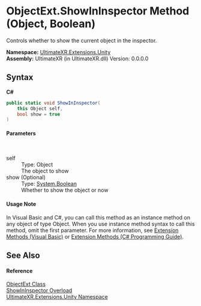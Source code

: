 # ObjectExt.ShowInInspector Method (Object, Boolean)
 

Controls whether to show the current object in the inspector.

**Namespace:**&nbsp;<a href="N_UltimateXR_Extensions_Unity">UltimateXR.Extensions.Unity</a><br />**Assembly:**&nbsp;UltimateXR (in UltimateXR.dll) Version: 0.0.0.0

## Syntax

**C#**<br />
``` C#
public static void ShowInInspector(
	this Object self,
	bool show = true
)
```


#### Parameters
&nbsp;<dl><dt>self</dt><dd>Type: Object<br />The object to show</dd><dt>show (Optional)</dt><dd>Type: <a href="https://docs.microsoft.com/dotnet/api/system.boolean" target="_blank" rel="noopener noreferrer">System.Boolean</a><br />Whether to show the object or now</dd></dl>

#### Usage Note
In Visual Basic and C#, you can call this method as an instance method on any object of type Object. When you use instance method syntax to call this method, omit the first parameter. For more information, see <a href="https://docs.microsoft.com/dotnet/visual-basic/programming-guide/language-features/procedures/extension-methods" target="_blank" rel="noopener noreferrer">Extension Methods (Visual Basic)</a> or <a href="https://docs.microsoft.com/dotnet/csharp/programming-guide/classes-and-structs/extension-methods" target="_blank" rel="noopener noreferrer">Extension Methods (C# Programming Guide)</a>.

## See Also


#### Reference
<a href="T_UltimateXR_Extensions_Unity_ObjectExt">ObjectExt Class</a><br /><a href="Overload_UltimateXR_Extensions_Unity_ObjectExt_ShowInInspector">ShowInInspector Overload</a><br /><a href="N_UltimateXR_Extensions_Unity">UltimateXR.Extensions.Unity Namespace</a><br />